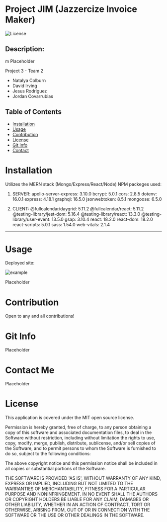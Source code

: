 # Project JIM (Jazzercize Invoice Maker)

![License](https://img.shields.io/badge/license-MIT-brightgreen)

## Description:
m
Placeholder

Project 3 - Team 2

- Natalya Colburn
- David Irving
- Jesus Rodriguez
- Jordan Covarrubias

## Table of Contents

- [Installation](#installation)
- [Usage](#usage)
- [Contribution](#contribution)
- [License](#license)
- [Git Info](#git-info)
- [Contact](#contact-me)

# Installation

Utilizes the MERN stack (Mongo/Express/React/Node)
NPM packeges used:

1. SERVER:
   apollo-server-express: 3.10.0
   bcrypt: 5.0.1
   cors: 2.8.5
   dotenv: 16.0.1
   express: 4.18.1
   graphql: 16.5.0
   jsonwebtoken: 8.5.1
   mongoose: 6.5.0

2. CLIENT:
   @fullcalendar/daygrid: 5.11.2
   @fullcalendar/react: 5.11.2
   @testing-library/jest-dom: 5.16.4
   @testing-library/react: 13.3.0
   @testing-library/user-event: 13.5.0
   gsap: 3.10.4
   react: 18.2.0
   react-dom: 18.2.0
   react-scripts: 5.0.1
   sass: 1.54.0
   web-vitals: 2.1.4

---

# Usage

Deployed site:

![example](./placeholder)

Placeholder

# Contribution

Open to any and all contributions!

# Git Info

Placeholder

# Contact Me

Placeholder

# License

This application is covered under the MIT open source license.

Permission is hereby granted, free of charge, to any person obtaining a copy of this software and associated documentation files, to deal in the Software without restriction, including without limitation the rights to use, copy, modify, merge, publish, distribute, sublicense, and/or sell copies of the Software, and to permit persons to whom the Software is furnished to do so, subject to the following conditions:

The above copyright notice and this permission notice shall be included in all copies or substantial portions of the Software.

THE SOFTWARE IS PROVIDED 'AS IS', WITHOUT WARRANTY OF ANY KIND, EXPRESS OR IMPLIED, INCLUDING BUT NOT LIMITED TO THE WARRANTIES OF MERCHANTABILITY, FITNESS FOR A PARTICULAR PURPOSE AND NONINFRINGEMENT. IN NO EVENT SHALL THE AUTHORS OR COPYRIGHT HOLDERS BE LIABLE FOR ANY CLAIM, DAMAGES OR OTHER LIABILITY, WHETHER IN AN ACTION OF CONTRACT, TORT OR OTHERWISE, ARISING FROM, OUT OF OR IN CONNECTION WITH THE SOFTWARE OR THE USE OR OTHER DEALINGS IN THE SOFTWARE.
